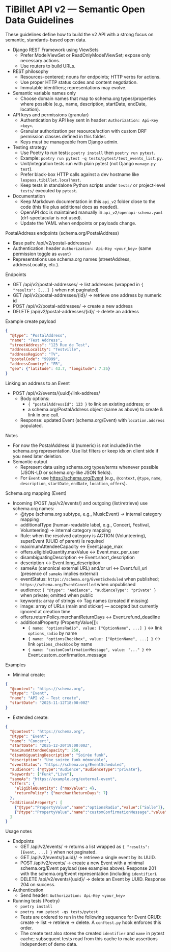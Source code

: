 # TiBillet API v2 — Semantic Open Data Guidelines

These guidelines define how to build the v2 API with a strong focus on semantic, standards-based open data.

- Django REST Framework using ViewSets
  - Prefer ModelViewSet or ReadOnlyModelViewSet; expose only necessary actions.
  - Use routers to build URLs.
- REST philosophy
  - Resources-centered; nouns for endpoints; HTTP verbs for actions.
  - Use proper HTTP status codes and content negotiation.
  - Immutable identifiers; representations may evolve.
- Semantic variable names only
  - Choose domain names that map to schema.org types/properties where possible (e.g., name, description, startDate, endDate, location).
- API keys and permissions (granular)
  - Authentication by API key sent in header: `Authorization: Api-Key <key>`.
  - Granular authorization per resource/action with custom DRF permission classes defined in this folder.
  - Keys must be manageable from Django admin.
- Testing strategy
  - Use Poetry to run tests: `poetry install` then `poetry run pytest`.
  - Example: `poetry run pytest -q tests/pytest/test_events_list.py`.
  - Unit/integration tests run with plain pytest (not Django `manage.py test`).
  - Prefer black-box HTTP calls against a dev hostname like `lespass.tibillet.localhost`.
  - Keep tests in standalone Python scripts under `tests/` or project-level `tests/` executed by `pytest`.
- Documentation
  - Keep Markdown documentation in this `api_v2` folder close to the code (this file plus additional docs as needed).
  - OpenAPI doc is maintained manually in `api_v2/openapi-schema.yaml` (drf-spectacular is not used).
  - Update the YAML when endpoints or payloads change.

PostalAddress endpoints (schema.org/PostalAddress)
- Base path: /api/v2/postal-addresses/
- Authentication: header `Authorization: Api-Key <your_key>` (same permission toggle as `event`)
- Representations use schema.org names (streetAddress, addressLocality, etc.).

Endpoints
- GET /api/v2/postal-addresses/ → list addresses (wrapped in `{ "results": [...] }` when not paginated)
- GET /api/v2/postal-addresses/{id}/ → retrieve one address by numeric id
- POST /api/v2/postal-addresses/ → create a new address
- DELETE /api/v2/postal-addresses/{id}/ → delete an address

Example create payload
```json
{
  "@type": "PostalAddress",
  "name": "Test Address",
  "streetAddress": "123 Rue de Test",
  "addressLocality": "Testville",
  "addressRegion": "TV",
  "postalCode": "99999",
  "addressCountry": "FR",
  "geo": {"latitude": 43.7, "longitude": 7.25}
}
```

Linking an address to an Event
- POST /api/v2/events/{uuid}/link-address/
  - Body options:
    - `{ "postalAddressId": 123 }` to link an existing address; or
    - a schema.org/PostalAddress object (same as above) to create & link in one call.
  - Response: updated Event (schema.org/Event) with `location.address` populated.

Notes
- For now the PostalAddress id (numeric) is not included in the schema.org representation. Use list filters or keep ids on client side if you need later deletion.
- Semantic output
  - Represent data using schema.org types/terms whenever possible (JSON-LD or schema.org-like JSON fields).
  - For `Event` use https://schema.org/Event (e.g., `@context`, `@type`, `name`, `description`, `startDate`, `endDate`, `location`, `offers`).

Schema.org mapping (Event)
- Incoming (POST /api/v2/events/) and outgoing (list/retrieve) use schema.org names:
  - @type (schema.org subtype, e.g., MusicEvent) → internal category mapping
  - additionalType (human-readable label, e.g., Concert, Festival, Volunteering) → internal category mapping
  - Rule: when the resolved category is ACTION (Volunteering), superEvent (UUID of parent) is required
  - maximumAttendeeCapacity ↔︎ Event.jauge_max
  - offers.eligibleQuantity.maxValue ↔︎ Event.max_per_user
  - disambiguatingDescription ↔︎ Event.short_description
  - description ↔︎ Event.long_description
  - sameAs (canonical external URL) and/or url ↔︎ Event.full_url (presence of `sameAs` implies external)
  - eventStatus: `https://schema.org/EventScheduled` when published; `https://schema.org/EventCancelled` when unpublished
  - audience: `{ "@type": "Audience", "audienceType": "private" }` when private; omitted when public
  - keywords: array of strings ↔︎ Tag names (created if missing)
  - image: array of URLs (main and sticker) — accepted but currently ignored at creation time
  - offers.returnPolicy.merchantReturnDays ↔︎ Event.refund_deadline
  - additionalProperty (PropertyValue[]):
    - `{ name: "optionsRadio", value: ["OptionName", ...] }` ↔︎ link `options_radio` by name
    - `{ name: "optionsCheckbox", value: ["OptionName", ...] }` ↔︎ link `options_checkbox` by name
    - `{ name: "customConfirmationMessage", value: "..." }` ↔︎ Event.custom_confirmation_message

Examples
- Minimal create:
```json
{
  "@context": "https://schema.org",
  "@type": "Event",
  "name": "API v2 — Test create",
  "startDate": "2025-11-12T18:00:00Z"
}
```
- Extended create:
```json
{
  "@context": "https://schema.org",
  "@type": "Event",
  "name": "Concert",
  "startDate": "2025-12-20T19:00:00Z",
  "maximumAttendeeCapacity": 250,
  "disambiguatingDescription": "Soirée funk",
  "description": "Une soirée funk mémorable",
  "eventStatus": "https://schema.org/EventScheduled",
  "audience": {"@type":"Audience","audienceType":"private"},
  "keywords": ["Funk","Live"],
  "sameAs": "https://example.org/external-event",
  "offers": {
    "eligibleQuantity": {"maxValue": 4},
    "returnPolicy": {"merchantReturnDays": 7}
  },
  "additionalProperty": [
    {"@type":"PropertyValue","name":"optionsRadio","value":["Salle"]},
    {"@type":"PropertyValue","name":"customConfirmationMessage","value":"Merci pour votre réservation !"}
  ]
}
```

Usage notes
- Endpoints
  - GET /api/v2/events/ → returns a list wrapped as `{ "results": [Event, ...] }` when not paginated.
  - GET /api/v2/events/{uuid}/ → retrieve a single event by its UUID.
  - POST /api/v2/events/ → create a new Event with a minimal schema.org/Event payload (see examples above). Response 201 with the schema.org/Event representation (including `identifier`).
  - DELETE /api/v2/events/{uuid}/ → delete an Event by UUID. Response 204 on success.
- Authentication
  - Send header: `Authorization: Api-Key <your_key>`
- Running tests (Poetry)
  - `poetry install`
  - `poetry run pytest -qs tests/pytest`
  - Tests are ordered to run in the following sequence for Event CRUD: create → list → retrieve → delete. A `conftest.py` hook enforces this order.
  - The create test also stores the created `identifier` and `name` in pytest cache; subsequent tests read from this cache to make assertions independent of demo data.
